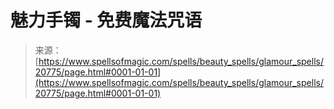 <!--yml

category: 未分类

date: 2024-06-12 19:03:53

-->

# 魅力手镯 - 免费魔法咒语

> 来源：[https://www.spellsofmagic.com/spells/beauty_spells/glamour_spells/20775/page.html#0001-01-01](https://www.spellsofmagic.com/spells/beauty_spells/glamour_spells/20775/page.html#0001-01-01)
